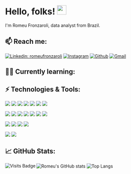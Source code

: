 # Hello, folks! <img src="https://raw.githubusercontent.com/MartinHeinz/MartinHeinz/master/wave.gif" width="30px">


I'm Romeu Fronzaroli, data analyst from Brazil.


## 📫 Reach me: 
<a href="https://www.linkedin.com/in/romeufronzaroli/" rel="nofollow"><img src="https://camo.githubusercontent.com/6dc9828248fb64760c234f5b24c275a4912e9bb546c281d0c8e67cecb3381669/68747470733a2f2f696d672e736869656c64732e696f2f62616467652f2d4c696e6b6564496e2d626c75653f7374796c653d666c6174266c6f676f3d4c696e6b6564696e266c6f676f436f6c6f723d7768697465" alt="Linkedin: romeufronzaroli" data-canonical-src="https://img.shields.io/badge/-romeufronzaroli-blue?style=flat-square&amp;logo=Linkedin&amp;logoColor=white&amp;link=https://www.linkedin.com/in/romeufronzaroli/" style="max-width:100%;"></a>
<a href="https://www.instagram.com/romeu.fronzaroli/" rel="nofollow"><img src="https://camo.githubusercontent.com/fb9dce7e587c033b550a94d232d2957b372e916bc6c5788d58a3a078e2b2ef6e/68747470733a2f2f696d672e736869656c64732e696f2f62616467652f2d496e7374616772616d2d6331333538343f7374796c653d666c6174266c6162656c436f6c6f723d633133353834266c6f676f3d696e7374616772616d266c6f676f436f6c6f723d7768697465" alt="Instagram" data-canonical-src="https://img.shields.io/badge/-Instagram-c13584?style=flat&amp;labelColor=c13584&amp;logo=instagram&amp;logoColor=white" style="max-width:100%;"></a>
<a href="https://github.com/romeuqf"><img src="https://camo.githubusercontent.com/5c8c95ac48ba4bcc1018a7c80c530bcd4c82794d4655999472465b625e76a17e/68747470733a2f2f696d672e736869656c64732e696f2f62616467652f2d4769746875622d3030303f7374796c653d666c6174266c6f676f3d476974687562266c6f676f436f6c6f723d7768697465" alt="Github" data-canonical-src="https://img.shields.io/badge/-Github-000?style=flat&amp;logo=Github&amp;logoColor=white" style="max-width:100%;"></a>
<a href="mailto:romeuqf@gmail.com"><img src="https://camo.githubusercontent.com/37a0a7efce77df18e02fbe00ec51bcbd8ae94a8b824143c4449c4977bf5b1d79/68747470733a2f2f696d672e736869656c64732e696f2f62616467652f2d4f75746c6f6f6b2d3030373844343f7374796c653d666c6174266c6f676f3d4d6963726f736f66742d4f75746c6f6f6b266c6f676f436f6c6f723d7768697465" alt="Gmail" data-canonical-src="https://img.shields.io/badge/-Gmail-0078D4?style=flat&amp;logo=Microsoft-Outlook&amp;logoColor=white" style="max-width:100%;"></a>

## 📖🌱 Currently learning:


## ⚡ Technologies & Tools:

![](https://img.shields.io/badge/Code-Python-informational?style=flat&logo=Python&logoColor=white&color=2bbc8a)
![](https://img.shields.io/badge/Code-SAS-informational?style=flat&logo=IBM&logoColor=white&color=2bbc8a)
![](https://img.shields.io/badge/Code-SQLite-informational?style=flat&logo=SQLite&logoColor=white&color=2bbc8a)
![](https://img.shields.io/badge/Code-MySQL-informational?style=flat&logo=MySQL&logoColor=white&color=2bbc8a)
![](https://img.shields.io/badge/Code-MicrosoftSQLServer-informational?style=flat&logo=MicrosoftSQLServer&logoColor=white&color=2bbc8a)
![](https://img.shields.io/badge/Code-Kotlin-informational?style=flat&logo=Kotlin&logoColor=white&color=2bbc8a)
![](https://img.shields.io/badge/Code-Java-informational?style=flat&logo=Java&logoColor=white&color=2bbc8a)

<!-- Estudar! -->
<!-- ![](https://img.shields.io/badge/Tools-PyTorch-informational?style=flat&logo=PyTorch&logoColor=white&color=2bbc8a)
![](https://img.shields.io/badge/Tools-Scikit_learn-informational?style=flat&logo=scikit-learn&logoColor=white&color=2bbc8a)
![](https://img.shields.io/badge/Tools-TensorFlow-informational?style=flat&logo=TensorFlow&logoColor=white&color=2bbc8a)
![](https://img.shields.io/badge/Tools-Keras-informational?style=flat&logo=Python&logoColor=white&color=2bbc8a)
![](https://img.shields.io/badge/Tools-Pycaret-informational?style=flat&logo=Python&logoColor=white&color=2bbc8a) -->

![](https://img.shields.io/badge/Tools-Pandas-informational?style=flat&logo=Python&logoColor=white&color=2bbc8a)
![](https://img.shields.io/badge/Tools-Numpy-informational?style=flat&logo=Python&logoColor=white&color=2bbc8a)
![](https://img.shields.io/badge/Tools-Matplotlib-informational?style=flat&logo=Python&logoColor=white&color=2bbc8a)
![](https://img.shields.io/badge/Tools-Seaborn-informational?style=flat&logo=Python&logoColor=white&color=2bbc8a)
![](https://img.shields.io/badge/Tools-Gradle-informational?style=flat&logo=Gradle&logoColor=white&color=2bbc8a)
![](https://img.shields.io/badge/Tools-Firebase-informational?style=flat&logo=Firebase&logoColor=white&color=2bbc8a)
![](https://img.shields.io/badge/Tools-Git-informational?style=flat&logo=Git&logoColor=white&color=2bbc8a)

![](https://img.shields.io/badge/Editor-JupyterNotebook-informational?style=flat&logo=AndroidStudio&logoColor=white&color=2bbc8a)
![](https://img.shields.io/badge/Editor-AndroidStudio-informational?style=flat&logo=AndroidStudio&logoColor=white&color=2bbc8a)
![](https://img.shields.io/badge/Editor-VisualStudioCode-informational?style=flat&logo=VisualStudioCode&logoColor=white&color=2bbc8a)
![](https://img.shields.io/badge/Editor-IntelliJIDEA-informational?style=flat&logo=IntelliJIDEA&logoColor=white&color=2bbc8a)

![](https://img.shields.io/badge/Plataform-PowerBi-informational?style=flat&logo=PowerBI&logoColor=white&color=2bbc8a)
![](https://img.shields.io/badge/Plataform-SAS--Guide-informational?style=flat&logo=IBM&logoColor=white&color=2bbc8a)
<!-- ![](https://img.shields.io/badge/Plataform-SAS--Miner-informational?style=flat&logo=IBM&logoColor=white&color=2bbc8a) -->

## 📈 GitHub Stats:
<img align="center" alt="Romeu's GitHub stats" src="https://github-readme-stats.vercel.app/api?username=romeuqf&count_private=true&show_icons=true&theme=radical" style="max-width:100%;"/>

<img align="center" alt="Top Langs" src="https://github-readme-stats.vercel.app/api/top-langs/?username=romeuqf&title_color=ffffff&text_color=c9cacc&icon_color=2bbc8a&bg_color=1d1f21&langs_count=3&layout=compact" style="max-width:100%;"/>



<img align="left" alt="Visits Badge" src="https://badges.pufler.dev/visits/romeuqf/romeuqf" style="max-width:100%;"/>







<!--
**romeuqf/romeuqf** is a ✨ _special_ ✨ repository because its `README.md` (this file) appears on your GitHub profile.

Here are some ideas to get you started:

- 🔭 I’m currently working on ...
- 🌱 I’m currently learning ...
- 👯 I’m looking to collaborate on ...
- 🤔 I’m looking for help with ...
- 💬 Ask me about ...
- 📫 How to reach me: ...
- 😄 Pronouns: ...
- ⚡ Fun fact: ...
-->
